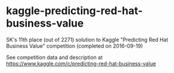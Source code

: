 # kaggle-predicting-red-hat-business-value
SK's 11th place (out of 2271) solution to Kaggle "Predicting Red Hat Business Value" competition (completed on 2016-09-19)

See competition data and description at
https://www.kaggle.com/c/predicting-red-hat-business-value

